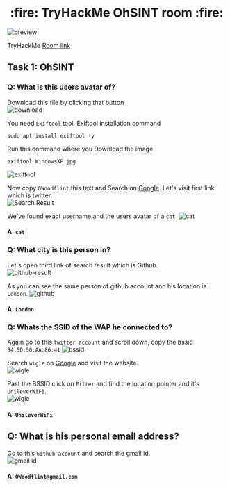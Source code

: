 <h1 align="center">:fire: TryHackMe OhSINT room :fire: </h1>

![preview](images/preview.png)<br/>

TryHackMe [Room link](https://tryhackme.com/room/ohsint)<br/>

## Task 1: OhSINT
### Q: What is this users avatar of?
Download this file by clicking that button<br/>
![download](images/1.png)<br/>

You need `Exiftool` tool. Exiftool installation command<br/>

    sudo apt install exiftool -y

Run this command where you Download the image<br/>

    exiftool WindowsXP.jpg
![exiftool](images/2-exiftools.png)<br/>

Now copy `OWoodflint` this text and Search on [Google](https://www.google.com). Let's visit first link which is twitter.<br/>
![Search Result](images/3-result.png)<br/>

We've found exact username and the users avatar of a `cat`.
![cat](images/4-avatar.png)<br/>

#### A: `cat`

### Q: What city is this person in?
Let's open third link of search result which is Github.<br/>
![github-result](images/5-result-github.png)<br/>

As you can see the same person of github account and his location is `London`.
![github](images/6-location-github.png)<br/>

#### A: `London`

### Q: Whats the SSID of the WAP he connected to?
Again go to this `twitter account` and scroll down, copy the bssid `B4:5D:50:AA:86:41`
![bssid](images/7-bssid-link.png)<br/>

Search `wigle` on [Google](https://www.google.com) and visit the website.<br/>
![wigle](images/8-searching-wigle.png)<br/>

Past the BSSID click on `Filter` and find the location pointer and it's `UnileverWiFi`.<br/>
![wigle](images/9-wigle-bssid.png)<br/>

#### A: `UnileverWiFi`

## Q: What is his personal email address?
Go to this `Github account` and search the gmail id.<br/>
![gmail id](images/10-gmail-id.png)<br/>

#### A: `OWoodflint@gmail.com`